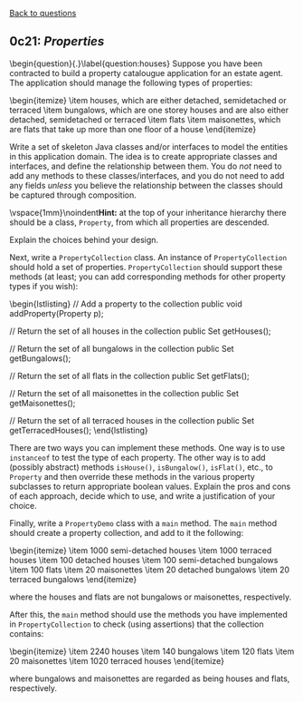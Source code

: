 [Back to questions](../README.md)

## 0c21: *Properties*


\begin{question}{.}\label{question:houses}
Suppose you have been contracted to build a property catalougue application
for an estate agent.  The application should manage the following types of properties:

\begin{itemize}
\item houses, which are either detached, semidetached or terraced
\item bungalows, which are one storey houses and are also either detached, semidetached or terraced
\item flats
\item maisonettes, which are flats that take up more than one floor of a house
\end{itemize}

Write a set of skeleton Java classes and/or interfaces to model the entities in this
application domain.  The idea is to create appropriate classes and interfaces, and define the
relationship between them.  You do *not* need to add any methods to these classes/interfaces,
and you do not need to add any fields *unless* you believe the relationship between the
classes should be captured through composition.

\vspace{1mm}\noindent**Hint:** at the top of your inheritance hierarchy there should be a class, `Property`,
from which all properties are descended.

Explain the choices behind your design.

Next, write a `PropertyCollection` class.  An instance of `PropertyCollection` should
hold a set of properties.  `PropertyCollection` should support these methods (at least; you can add
corresponding methods for other property types if you wish):

\begin{lstlisting}
// Add a property to the collection
public void addProperty(Property p);

// Return the set of all houses in the collection
public Set<House> getHouses();

// Return the set of all bungalows in the collection
public Set<Bungalow> getBungalows();

// Return the set of all flats in the collection
public Set<Flat> getFlats();

// Return the set of all maisonettes in the collection
public Set<Maisonette> getMaisonettes();
		
// Return the set of all terraced houses in the collection
public Set<TeracedHouse> getTerracedHouses();
\end{lstlisting}

There are two ways you can implement these methods.  One way is to use `instanceof`
to test the type of each property.  The other way is to add (possibly abstract) methods `isHouse()`, `isBungalow()`,
`isFlat()`, etc., to `Property` and then override these methods in the various property subclasses
to return appropriate boolean values.  Explain the pros and cons of each approach, decide which to use, and write a justification
of your choice.

Finally, write a `PropertyDemo` class with a `main` method.
The `main` method should create a property collection, and add to it
the following:

\begin{itemize}
\item 1000 semi-detached houses
\item 1000 terraced houses
\item 100 detached houses
\item 100 semi-detached bungalows
\item 100 flats
\item 20 maisonettes
\item 20 detached bungalows
\item 20 terraced bungalows
\end{itemize}

where the houses and flats are not bungalows or maisonettes, respectively.

After this, the `main` method should use the methods you have
implemented in `PropertyCollection` to check (using assertions) that the collection
contains:

\begin{itemize}
\item 2240 houses
\item 140 bungalows
\item 120 flats
\item 20 maisonettes
\item 1020 terraced houses
\end{itemize}

where bungalows and maisonettes are regarded as being houses and flats,
respectively.

